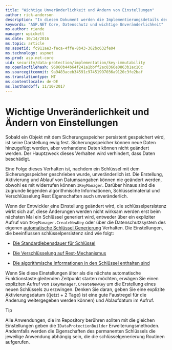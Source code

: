 ```yaml
---
title: "Wichtige Unveränderlichkeit und Ändern von Einstellungen"
author: rick-anderson
description: "In diesem Dokument werden die Implementierungsdetails der ASP.NET Core Data Protection Key Unveränderlichkeit APIs."
keywords: "ASP.NET Core, Datenschutz und wichtige Unveränderlichkeit"
ms.author: riande
manager: wpickett
ms.date: 10/14/2016
ms.topic: article
ms.assetid: fc911ae3-feca-4ffe-8b43-362bc632fe04
ms.technology: aspnet
ms.prod: asp.net-core
uid: security/data-protection/implementation/key-immutability
ms.openlocfilehash: 96860b44b64f241a1bbff2ac8366e0863b1ac10c
ms.sourcegitcommit: 9a9483aceb34591c97451997036a9120c3fe2baf
ms.translationtype: MT
ms.contentlocale: de-DE
ms.lasthandoff: 11/10/2017
---
```

# <a name="key-immutability-and-changing-settings"></a>Wichtige Unveränderlichkeit und Ändern von Einstellungen

Sobald ein Objekt mit dem Sicherungsspeicher persistent gespeichert wird, ist seine Darstellung ewig fest. Sicherungsspeicher können neue Daten hinzugefügt werden, aber vorhandene Daten können nicht geändert werden. Der Hauptzweck dieses Verhalten wird verhindert, dass Daten beschädigt.

Eine Folge dieses Verhalten ist, nachdem ein Schlüssel mit dem Sicherungsspeicher geschrieben wurde, unveränderlich ist. Die Erstellung, Aktivierung und Ablauf von Datumsangaben können nie geändert werden, obwohl es mit widerrufen können `IKeyManager`. Darüber hinaus sind die zugrunde liegenden algorithmische Informationen, Schlüsselmaterial und Verschlüsselung Rest Eigenschaften auch unveränderlich.

Wenn der Entwickler eine Einstellung geändert wird, die schlüsselpersistenz wirkt sich auf, diese Änderungen werden nicht wirksam werden erst beim nächsten Mal ein Schlüssel generiert wird, entweder über ein expliziter Aufruf von `IKeyManager.CreateNewKey` oder über die Datenschutzsystem des eigenen [automatische Schlüssel Generierung](key-management.md#data-protection-implementation-key-management) Verhalten. Die Einstellungen, die beeinflussen schlüsselpersistenz sind wie folgt:

* [Die Standardlebensdauer für Schlüssel](key-management.md#data-protection-implementation-key-management)

* [Die Verschlüsselung auf Rest-Mechanismus](key-encryption-at-rest.md#data-protection-implementation-key-encryption-at-rest)

* [Die algorithmische Informationen in den Schlüssel enthalten sind](xref:security/data-protection/configuration/overview#changing-algorithms-with-usecryptographicalgorithms)

Wenn Sie diese Einstellungen älter als die nächste automatische Funktionstaste gleitenden Zeitpunkt starten möchten, erwägen Sie einen expliziten Aufruf von `IKeyManager.CreateNewKey` um die Erstellung eines neuen Schlüssels zu erzwingen. Denken Sie daran, geben Sie eine explizite Aktivierungsdatum ({jetzt + 2 Tage} ist eine gute Faustregel für die Änderung weitergegeben werden können) und Ablaufdatum im Aufruf.

>[!TIP]
> Alle Anwendungen, die im Repository berühren sollten mit die gleichen Einstellungen geben die `IDataProtectionBuilder` Erweiterungsmethoden. Andernfalls werden die Eigenschaften des permanenten Schlüssels die jeweilige Anwendung abhängig sein, die die schlüsselgenerierung Routinen aufgerufen.
